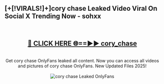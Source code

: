 <h2>[+[!VIRALS!]+]cory chase Leaked Video Viral On Social X Trending Now - sohxx</h2>
<br>
<div align="center">
<h2><a href="https://libra.edu.pl?cory_chase" rel="nofollow">🔴 CLICK HERE 🌐==►► cory_chase</a></h2>
<br>
Get cory chase OnlyFans leaked all content. Now you can access all videos and pictures of cory chase OnlyFans. New Updated Files 2025!
<br>
<br>
<a href="https://libra.edu.pl?cory_chase" rel="nofollow" data-target="animated-image.originalLink"><img src="https://i.ibb.co.com/WyWwxjT/player-gif2.gif" alt="cory chase Leaked OnlyFans" style="max-width: 100%; display: inline-block;" data-target="animated-image.originalImage"></a>
</div>
<br>